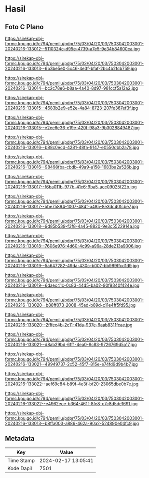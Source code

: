 # Hasil

## Foto C Plano

https://sirekap-obj-formc.kpu.go.id/c794/pemilu/pdpr/75/03/04/20/03/7503042003001-20240216-133012--5110324c-d95e-4739-a7e5-9e34b84600ca.jpg

https://sirekap-obj-formc.kpu.go.id/c794/pemilu/pdpr/75/03/04/20/03/7503042003001-20240216-133013--6b3be5e0-5c46-4e3f-bfaf-2bc4b2fcb759.jpg

https://sirekap-obj-formc.kpu.go.id/c794/pemilu/pdpr/75/03/04/20/03/7503042003001-20240216-133014--bc2c78e6-b8aa-4a40-8d97-981ccf5a12a2.jpg

https://sirekap-obj-formc.kpu.go.id/c794/pemilu/pdpr/75/03/04/20/03/7503042003001-20240216-133015--4683b2e9-e52e-4a84-8723-207fe367ef3f.jpg

https://sirekap-obj-formc.kpu.go.id/c794/pemilu/pdpr/75/03/04/20/03/7503042003001-20240216-133015--e2ee6e36-e19e-420f-98a3-9b3028849487.jpg

https://sirekap-obj-formc.kpu.go.id/c794/pemilu/pdpr/75/03/04/20/03/7503042003001-20240216-133016--b88c0ecd-4281-48fa-9147-e0550dbb2a78.jpg

https://sirekap-obj-formc.kpu.go.id/c794/pemilu/pdpr/75/03/04/20/03/7503042003001-20240216-133016--98498fba-cbdb-49a9-a158-1683ba2a526b.jpg

https://sirekap-obj-formc.kpu.go.id/c794/pemilu/pdpr/75/03/04/20/03/7503042003001-20240216-133017--f6ba011b-977b-41c6-9ba5-acc09025f22b.jpg

https://sirekap-obj-formc.kpu.go.id/c794/pemilu/pdpr/75/03/04/20/03/7503042003001-20240216-133017--bbe75894-1007-484f-a485-8e3dc40fcbe7.jpg

https://sirekap-obj-formc.kpu.go.id/c794/pemilu/pdpr/75/03/04/20/03/7503042003001-20240216-133018--9d85b539-f3f8-4a45-8820-9e3c5522914a.jpg

https://sirekap-obj-formc.kpu.go.id/c794/pemilu/pdpr/75/03/04/20/03/7503042003001-20240216-133018--7606e976-4d60-4c99-a96a-28de213a9006.jpg

https://sirekap-obj-formc.kpu.go.id/c794/pemilu/pdpr/75/03/04/20/03/7503042003001-20240216-133019--5a647282-49da-430c-b007-bb989ffcd1d9.jpg

https://sirekap-obj-formc.kpu.go.id/c794/pemilu/pdpr/75/03/04/20/03/7503042003001-20240216-133019--6daec41c-0c83-44d5-ba02-90f9340f424e.jpg

https://sirekap-obj-formc.kpu.go.id/c794/pemilu/pdpr/75/03/04/20/03/7503042003001-20240216-133020--b88ff073-2008-45ad-b89d-c11e4ff5fd95.jpg

https://sirekap-obj-formc.kpu.go.id/c794/pemilu/pdpr/75/03/04/20/03/7503042003001-20240216-133020--2fffec4b-2c11-41da-937e-6aab8311fcae.jpg

https://sirekap-obj-formc.kpu.go.id/c794/pemilu/pdpr/75/03/04/20/03/7503042003001-20240216-133021--d8ab29bd-6ff1-4ea0-9c83-9726769d5a17.jpg

https://sirekap-obj-formc.kpu.go.id/c794/pemilu/pdpr/75/03/04/20/03/7503042003001-20240216-133021--49949737-2c52-45f7-815e-e74fd9d9b4b7.jpg

https://sirekap-obj-formc.kpu.go.id/c794/pemilu/pdpr/75/03/04/20/03/7503042003001-20240216-133022--aef69c84-b89f-4e3f-bf20-23065dbe0b7e.jpg

https://sirekap-obj-formc.kpu.go.id/c794/pemilu/pdpr/75/03/04/20/03/7503042003001-20240216-133022--e4962ece-b364-461f-8fe8-c7c8d5de1691.jpg

https://sirekap-obj-formc.kpu.go.id/c794/pemilu/pdpr/75/03/04/20/03/7503042003001-20240216-133013--b8ffa003-a886-462a-90a2-524890e04fc9.jpg


## Metadata

| Key        | Value               |
| ---------- | ------------------- |
| Time Stamp | 2024-02-17 13:05:41 |
| Kode Dapil | 7501                |



